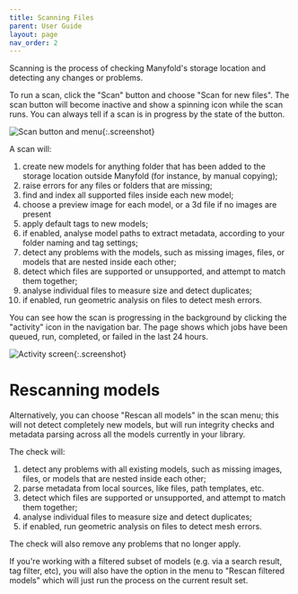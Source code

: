 ```yaml
---
title: Scanning Files
parent: User Guide
layout: page
nav_order: 2
---
```


Scanning is the process of checking Manyfold's storage location and detecting any changes or problems.

To run a scan, click the "Scan" button and choose "Scan for new files". The scan button will become inactive and show a spinning icon while the scan runs. You can always tell if a scan is in progress by the state of the button.

![Scan button and menu](/images/manual/scan-button.png){:.screenshot}

A scan will:

1. create new models for anything folder that has been added to the storage location outside Manyfold (for instance, by manual copying);
1. raise errors for any files or folders that are missing;
1. find and index all supported files inside each new model;
1. choose a preview image for each model, or a 3d file if no images are present
1. apply default tags to new models;
1. if enabled, analyse model paths to extract metadata, according to your folder naming and tag settings;
1. detect any problems with the models, such as missing images, files, or models that are nested inside each other;
1. detect which files are supported or unsupported, and attempt to match them together;
1. analyse individual files to measure size and detect duplicates;
1. if enabled, run geometric analysis on files to detect mesh errors.

You can see how the scan is progressing in the background by clicking the "activity" icon in the navigation bar. The page shows which jobs have been queued, run, completed, or failed in the last 24 hours.

![Activity screen](/images/manual/activity.png){:.screenshot}

# Rescanning models

Alternatively, you can choose "Rescan all models" in the scan menu; this will not detect completely new models, but will run integrity checks and metadata parsing across all the models currently in your library.

The check will:

1. detect any problems with all existing models, such as missing images, files, or models that are nested inside each other;
1. parse metadata from local sources, like files, path templates, etc.
1. detect which files are supported or unsupported, and attempt to match them together;
1. analyse individual files to measure size and detect duplicates;
1. if enabled, run geometric analysis on files to detect mesh errors.

The check will also remove any problems that no longer apply.

If you're working with a filtered subset of models (e.g. via a search result, tag filter, etc), you will also have the option in the menu to "Rescan filtered models" which will just run the process on the current result set.
